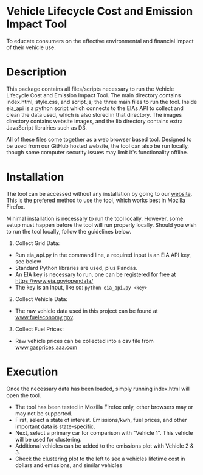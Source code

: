 # Vehicle Lifecycle Cost and Emission Impact Tool
To educate consumers on the effective environmental and financial impact of their vehicle use.

# Description

This package contains all files/scripts necessary to run the Vehicle Lifecycle Cost and Emission Impact Tool.  The main directory contains index.html, style.css, and script.js; the three main files to run the tool.  Inside eia_api is a python script which connects to the EIAs API to collect and clean the data used, which is also stored in that directory.  The images directory contains website images, and the lib directory contains extra JavaScript librairies such as D3.

All of these files come together as a web browser based tool.  Designed to be used from our GitHub hosted website, the tool can also be run locally, though some computer security issues may limit it's functionality offline.

# Installation
The tool can be accessed without any installation by going to our [website](https://vyshkk.github.io/EV-Emissions-Calculator/).  This is the prefered method to use the tool, which works best in Mozilla Firefox.

Minimal installation is necessary to run the tool locally.  However, some setup must happen before the tool will run properly locally.  Should you wish to run the tool locally, follow the guidelines below.  

1. Collect Grid Data: 
 - Run eia_api.py in the command line, a required input is an EIA API key, see below
 - Standard Python libraries are used, plus Pandas.
 - An EIA key is necessary to run, one can be registered for free at https://www.eia.gov/opendata/
 - The key is an input, like so: `python eia_api.py <key>`

2. Collect Vehicle Data:
 - The raw vehicle data used in this project can be found at www.fueleconomy.gov.

3. Collect Fuel Prices:
- Raw vehicle prices can be collected into a csv file from www.gasprices.aaa.com

# Execution
Once the necessary data has been loaded, simply running index.html will open the tool.
- The tool has been tested in Mozilla Firefox only, other browsers may or may not be supported.
- First, select a state of interest.  Emissions/kwh, fuel prices, and other important data is state-specific.
- Next, select a primary car for comparison with "Vehicle 1".  This vehicle will be used for clustering.
- Additional vehicles can be added to the emissions plot with Vehicle 2 & 3.
- Check the clustering plot to the left to see a vehicles lifetime cost in dollars and emissions, and similar vehicles
